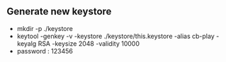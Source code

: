 ## Generate new keystore
 - mkdir -p ./keystore
 - keytool -genkey -v -keystore ./keystore/this.keystore -alias cb-play -keyalg RSA -keysize 2048 -validity 10000
 - password : 123456
